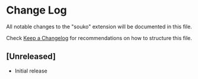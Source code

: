 # Change Log

All notable changes to the "souko" extension will be documented in this file.

Check [Keep a Changelog](http://keepachangelog.com/) for recommendations on how to structure this file.

## [Unreleased]

- Initial release
